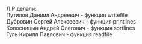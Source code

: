 Л.Р делали: </br>
Путилов Даниил Андреевич - функция writefile</br>
Дубровин Сергей Алексеевич - функция printlines</br>
Колосницын Андрей Олегович - функция sortlines</br>
Гуль Кирилл Павлович - функция readfile</br>
